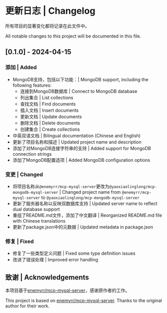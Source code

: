# 更新日志 | Changelog

所有项目的显著变化都将记录在此文件中。

All notable changes to this project will be documented in this file.

## [0.1.0] - 2024-04-15

### 添加 | Added

- MongoDB支持，包括以下功能：| MongoDB support, including the following features:
  - 连接到MongoDB数据库 | Connect to MongoDB database
  - 列出集合 | List collections
  - 查找文档 | Find documents
  - 插入文档 | Insert documents
  - 更新文档 | Update documents
  - 删除文档 | Delete documents
  - 创建集合 | Create collections
- 中英双语文档 | Bilingual documentation (Chinese and English)
- 更新了项目名称和描述 | Updated project name and description
- 添加了对MongoDB连接字符串的支持 | Added support for MongoDB connection strings
- 添加了MongoDB配置选项 | Added MongoDB configuration options

### 变更 | Changed

- 将项目名称从`@enemyrr/mcp-mysql-server`更改为`@yaoxiaolinglong/mcp-mongodb-mysql-server` | Changed project name from `@enemyrr/mcp-mysql-server` to `@yaoxiaolinglong/mcp-mongodb-mysql-server`
- 更新了服务器名称以反映双数据库支持 | Updated server name to reflect dual database support
- 重组了README.md文件，添加了中文翻译 | Reorganized README.md file with Chinese translations
- 更新了package.json中的元数据 | Updated metadata in package.json

### 修复 | Fixed

- 修复了一些类型定义问题 | Fixed some type definition issues
- 改进了错误处理 | Improved error handling

## 致谢 | Acknowledgements

本项目基于[enemyrr/mcp-mysql-server](https://github.com/enemyrr/mcp-mysql-server)，感谢原作者的工作。

This project is based on [enemyrr/mcp-mysql-server](https://github.com/enemyrr/mcp-mysql-server). Thanks to the original author for their work. 
